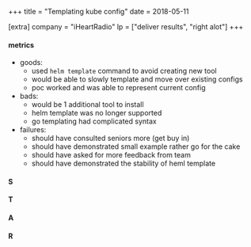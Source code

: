 +++
title = "Templating kube config"
date = 2018-05-11

[extra]
company = "iHeartRadio"
lp = ["deliver results", "right alot"]
+++

#### metrics
- goods:
  - used `helm template` command to avoid creating new tool
  - would be able to slowly template and move over existing configs
  - poc worked and was able to represent current config
- bads:
  - would be 1 additional tool to install
  - helm template was no longer supported
  - go templating had complicated syntax
- failures:
  - should have consulted seniors more (get buy in)
  - should have demonstrated small example rather go for the cake
  - should have asked for more feedback from team
  - should have demonstrated the stability of heml template

#### S

#### T

#### A

#### R

